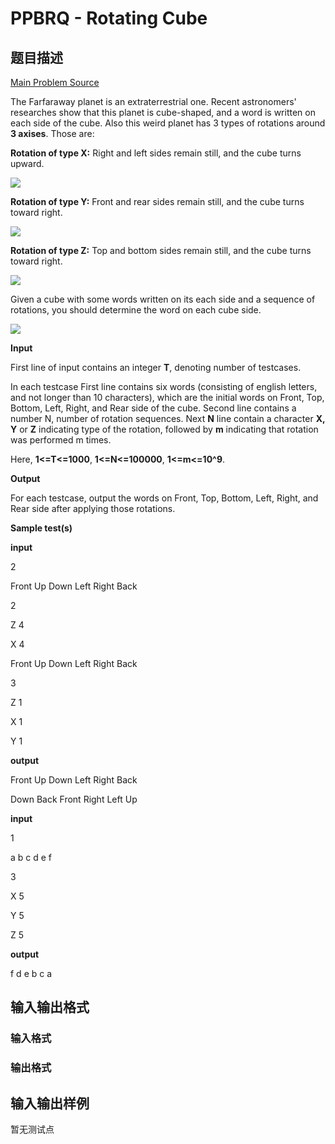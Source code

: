 # PPBRQ - Rotating Cube

## 题目描述

[Main Problem Source](http://contest.bayan.ir/en/contest/qualification_2014/problem/C/)

The Farfaraway planet is an extraterrestrial one. Recent astronomers' researches show that this planet is cube-shaped, and a word is written on each side of the cube. Also this weird planet has 3 types of rotations around **3 axises**. Those are:

**Rotation of type X:** Right and left sides remain still, and the cube turns upward.

![](https://cdn.luogu.com.cn/upload/vjudge_pic/SP21526/fdc9f5c8e0155f976343135f75fbaf072117b671.png)

**Rotation of type Y:** Front and rear sides remain still, and the cube turns toward right.

![](https://cdn.luogu.com.cn/upload/vjudge_pic/SP21526/499c75978ed61187690be04efc6f3ec66f748368.png)

**Rotation of type Z:** Top and bottom sides remain still, and the cube turns toward right.

![](https://cdn.luogu.com.cn/upload/vjudge_pic/SP21526/743e8e116583acb22b493d7f9a4a41ce62f84447.png)

Given a cube with some words written on its each side and a sequence of rotations, you should determine the word on each cube side.

![](https://cdn.luogu.com.cn/upload/vjudge_pic/SP21526/207bf1e53112489e94a8d2470ef0c00dac82e796.png)

**Input**

First line of input contains an integer **T**, denoting number of testcases.

In each testcase First line contains six words (consisting of english letters, and not longer than 10 characters), which are the initial words on Front, Top, Bottom, Left, Right, and Rear side of the cube. Second line contains a number N, number of rotation sequences. Next **N** line contain a character **X, Y** or **Z** indicating type of the rotation, followed by **m** indicating that rotation was performed m times.

Here, **1<=T<=1000**, **1<=N<=100000**, **1<=m<=10^9**.

**Output**

For each testcase, output the words on Front, Top, Bottom, Left, Right, and Rear side after applying those rotations.

**Sample test(s)**

**input**

2

Front Up Down Left Right Back

2

Z 4

X 4

Front Up Down Left Right Back

3

Z 1

X 1

Y 1

**output**

Front Up Down Left Right Back

Down Back Front Right Left Up

**input**

1

a b c d e f

3

X 5

Y 5

Z 5

**output**

f d e b c a

## 输入输出格式

### 输入格式

### 输出格式

## 输入输出样例

暂无测试点

